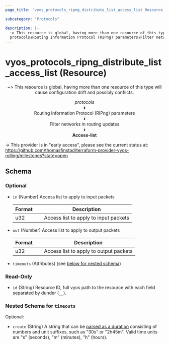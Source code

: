 ```yaml
---
page_title: "vyos_protocols_ripng_distribute_list_access_list Resource - vyos"

subcategory: "Protocols"

description: |- 
  ~> This resource is global, having more than one resource of this type will cause configuration drift and possibly conflicts.
  protocols⯯Routing Information Protocol (RIPng) parameters⯯Filter networks in routing updates⯯Access-list
---
```


# vyos_protocols_ripng_distribute_list_access_list (Resource)
<center>

~> This resource is global, having more than one resource of this type will cause configuration drift and possibly conflicts.

*protocols*  
⯯  
Routing Information Protocol (RIPng) parameters  
⯯  
Filter networks in routing updates  
⯯  
**Access-list**


</center>

-> This provider is in "early access", please see the current status at: https://github.com/thomasfinstad/terraform-provider-vyos-rolling/milestones?state=open

## Schema

### Optional

- `in` (Number) Access list to apply to input packets

    |Format  &emsp;|Description                            |
    |----------|-----------------------------------------|
    |u32     &emsp;|Access list to apply to input packets  |
- `out` (Number) Access list to apply to output packets

    |Format  &emsp;|Description                             |
    |----------|------------------------------------------|
    |u32     &emsp;|Access list to apply to output packets  |
- `timeouts` (Attributes) (see [below for nested schema](#nestedatt--timeouts))

### Read-Only

- `id` (String) Resource ID, full vyos path to the resource with each field separated by dunder (`__`).

<a id="nestedatt--timeouts"></a>
### Nested Schema for `timeouts`

Optional:

- `create` (String) A string that can be [parsed as a duration](https://pkg.go.dev/time#ParseDuration) consisting of numbers and unit suffixes, such as &#34;30s&#34; or &#34;2h45m&#34;. Valid time units are &#34;s&#34; (seconds), &#34;m&#34; (minutes), &#34;h&#34; (hours).  
